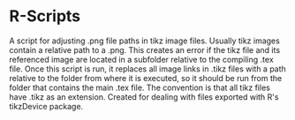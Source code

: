 # R-Scripts
A script for adjusting .png file paths in tikz image files. 
Usually tikz images contain a relative path to a .png. This creates an error if the tikz file and its referenced image are located in a subfolder relative to the compiling .tex file.
Once this script is run, it replaces all image links in .tikz files with a path relative to the folder from where it is executed, so it should be run from the folder that contains the main .tex file.
The convention is that all tikz files have .tikz as an extension.
Created for dealing with files exported with R's tikzDevice package.
